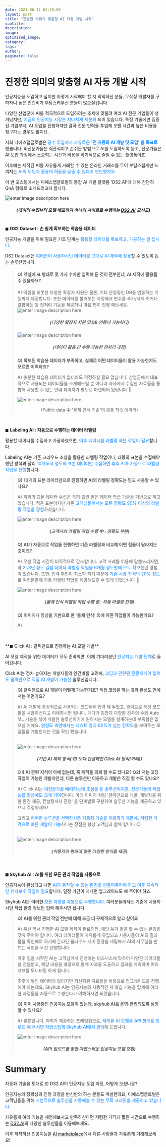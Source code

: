```yaml
---
date: 2021-06-11 02:19:09
layout: post
title: "진정한 의미의 맞춤형 AI 자동 개발 시작"
subtitle:
description:
image:
optimized_image:
category:
tags:
author:
paginate: false
---
```

# 진정한 의미의 맞춤형 AI 자동 개발 시작

인공지능을 도입하고 싶지만 어떻게 시작해야 할 지 막막하신 분들, 무작정 개발자를 구하자니 높은 인건비가 부담스러우신 분들이 많으실겁니다. 

다양한 산업군에 AI를 적극적으로 도입하려는 추세에 맞물려 여러 AI 전문 기업들이 생겨났지만, <font color='#0A84FF'>지금의 인공지능 시장은 지나치게 세분화</font> 되어 있습니다. 특정 기술에만 집중된 기업부터, AI 도입을 진행하지만 결국 전문 인력을 투입해 오랜 시간과 높은 비용을 청구하는 경우도 많지요.

저희 디에스랩글로벌은 <font color='#0A84FF'>공수 투입에서 자유로운 **'전 자동화 AI 개발 및 도입' 을 목표로** </font>했습니다. 비전문가들은 직관적이고 손쉬운 방법으로 AI를 도입하도록 돕고, 전문가들은 AI 도입 과정에서 소요되는 시간과 비용을 획기적으로 줄일 수 있는 플랫폼이죠.

이후에는 제작된 AI를 자유롭게 거래할 수 있는 온라인 거래소를 두어 부담스럽게만 느껴지는 <font color='#0A84FF'>AI의 도입과 활용의 허들을 낮출 수 있다고 판단했지요.</font>

이 번 포스팅에서는 디에스랩글로벌의 통합 AI 개발 플랫폼 'DS2.AI'에 대해 간단히 QnA 형태로 소개드리고자 합니다. 
<br>


![enter image description here](https://ifh.cc/g/s1xAA4.png)
##### <center>(데이터 수집부터 모델 배포까지 하나의 사이클로 수행하는 [DS2.AI](http://ds2.ai/) 모식도)</cetner>
# 

 ◼ **DS2 Dataset : 손 쉽게 확보하는 학습용 데이터**

인공지능 개발을 위해 필요한 기초 단계는 <font color='#0A84FF'>활용할 데이터를 확보하고, 가공하는 일 입니다.</font>

DS2 Dataset은 <font color='#0A84FF'>여러분이 사용하시던 데이터를 그대로 AI 제작에 활용</font>할 수 있도록 돕는 솔루션입니다.
> #### Q) 엑셀에 표 형태로 몇 가지 수치만 입력해 둔 것이 전부인데, AI 제작에 활용될 수 있을까요?
> 
> A) 엑셀을 비롯한 다양한 확장자 지원은 물론, 기타 운영중인 DB를 연동하는 기능까지 제공합니다. 또한 데이터를 불러오는 과정에서 변수를 추가/삭제 하거나 결합하는 등 전처리 기능을 제공하니 마음 편히 진행 해보세요.
![enter image description here](https://ifh.cc/g/QLDmqc.jpg)
>##### <center>(다양한 확장자 지원 및 DB 연동이 가능하다)</cetner>
>
>![enter image description here](https://ifh.cc/g/8LCOH3.jpg)
>#####  <center>(데이터 활용 간 수행 가능한 전처리 과정)</center>
>
> **Q) 확보된 학습용 데이터가 부족하고, 실제로 어떤 데이터들이 활용 가능한지도 모르면 어떡하죠?**
> 
> A) 충분한 학습용 데이터가 없더라도 걱정하실 필요 없습니다. 산업군에서 대표적으로 사용되는 데이터들을 소개해드릴 뿐 아니라 자사에서 수집한 자료들을 통합해 사용할 수 있는 안내 페이지가 별도로 마련되어 있답니다 🙂
> 
> ![enter image description here](https://ifh.cc/g/3txVNa.jpg)
><center>(Public data 中 '물체 인식 기술'의 공용 학습 데이터)</center>

<br>

◼ **Labeling AI : 자동으로 수행하는 데이터 라벨링**

활용할 데이터를 수집하고 가공하였으면, <font color='#0A84FF'>이후 데이터를 라벨링 하는 작업이 필요</font>합니다.

Labeling AI는 기존 크라우드 소싱을 활용한 라벨링 작업이나, 대량의 표본을 수집해야 했던 방식과 달리 <font color='#0A84FF'>10개(ea) 정도의 표본 데이터만 수집하면 추후 AI가 자동으로 라벨링 작업을 진행</font>합니다.

>**Q) 10개의 표본 데이터만으로 진행하면 AI의 라벨링 정확도는 믿고 사용할 수 있나요?** 
>
>A) 저희의 표본 데이터 수집은 특허 출원 받은 데이터 학습 기술을 기반으로 하고 있습니다. 적은 표본이지만 기존 <font color='#0A84FF'>고객님들께서는 모두 정확도 90% 이상의 라벨링 작업을 경험</font>하셨습니다.
>
>![enter image description here](https://ifh.cc/g/Dmw327.jpg)
>##### <center>(고객사의 라벨링 작업 수행 中 : 정확도 부분)</center>
>
>**Q)  AI가 자동으로 작업을 진행하면 기존 라벨링과 비교해 어떤 점들이 달라지는 것이죠?**
>
>A) 우선 작업 시간이 비약적으로 감소합니다. 
>고객 사례를 이용해 말씀드리자면, 약 <font color='#0A84FF'>2~3년 정도 걸릴 데이터 라벨링 작업을 6개월 정도만에 모두 확보</font>했던 경험이 있습니다. 또한, 인력 투입이 최소화 되기 때문에 <font color='#0A84FF'>기존 시장 가격의 20% 정도</font>로 여러분들께 자동 라벨링 작업을 제공해드릴 수 있게 되었습니다 🙂
>
>![enter image description here](https://ifh.cc/g/CLdwzV.jpg)
> ##### <center>(물체 인식 라벨링 작업 수행 중 : 자동 라벨링 진행)</center>
> 
> 
 >**Q) 이미지나 영상을 기반으로 한 '물체 인식' 외에 어떤 작업들이 가능한가요?** 
> 
> A) 

<br>
<br>
**◼ Click AI : 클릭만으로 진행하는 AI 모델 개발**

AI 모델 제작을 위한 데이터가 모두 준비되면, 이제 기다리셨던 <font color='#0A84FF'>인공지능 개발 단계</font>로 들어갑니다. 

Click AI는 점차 높아지는 개발자들의 인건비를 고려해, <font color='#0A84FF'>코딩과 관련된 전문지식이 없어도 클릭만으로 직접 AI 개발이 가능한</font> 솔루션입니다.


> **Q) 클릭만으로 AI 개발이 어떻게 가능한거죠? 직접 코딩을 하는 것과 완성도 면에서는 어떤가요?** 
> 
> A) AI 개발에 통상적으로 사용되는 코드들을 입력 해 두었고, 클릭으로 해당 코드들을 사용하신다고 이해하시면 됩니다. 
> 게다가 굉장히 다양한 경우의 수와 Auto ML 기술을 섞어 개발한 솔루션이기에 원하시는 모델을 설계하는데 부족함은 없으실 거에요. 
> <font color='#0A84FF'>완성도 측면에서는 테스트 결과 80%가 넘는 정확도</font>를 보여주는 모델들을 개발한다는 것을 확인 했습니다.
>
><br>![enter image description here](https://ifh.cc/g/kuKL40.jpg)
>##### <center>(기존 AI 제작 방식(위) 보다 간결해진 Click AI 방식(아래))</center>
>
> **Q1) AI 관련 지식이 아예 없는데, 혹 제작을 의뢰 할 수도 있나요? 
> Q2) 저는 코딩 작업이 가능한 개발자인데, 다른 솔루션만 이용하고 개발은 직접 할 수도 있나요?** 
> 
> A) Click AI는 <font color='#0A84FF'>비전문가를 배려하는데 초점을 둔 솔루션이지만, 전문가들의 작업 능률 향상에도 크게 기여</font>합니다. 
> 아래 이미지 처럼 '클릭만으로 개발, 개발자를 위한 환경 제공, 컨설팅까지 진행' 을 단계별로 구분하여 솔루션 기능을 제공하고 있으니 걱정마세요! 
>
>그리고 <font color='#0A84FF'>어떠한 솔루션을 선택하시든 자동화 기술을 이용하기 때문에, 저렴한 가격으로 빠른 개발이 가능</font>하다는 장점은 항상 고객님과 함께 합니다 😉
>
> <br>![enter image description here](https://ifh.cc/g/75Pt30.jpg)
> ##### <center>(이용자의 편의에 맞춘 다양한 방식을 제공)</center>

<br>

**◼ Skyhub AI : AI를 위한 모든 관리 작업을 자동으로**

인공지능이 완성되고 나면 <font color='#0A84FF'>AI가 동작할 수 있는 환경을 만들어주어야 하고 이후 지속적인 유지보수 작업이 필요</font>합니다. 일정 기간이 지나면 업그레이드도 해 주어야 하죠.

 Skyhub AI는 이러한 <font color='#0A84FF'>모든 과정을 자동으로 수행합니다.</font> 여러분들께서는 기존에 사용하시던 작업 환경 정보만 입력 해주시면 됩니다.
 <br>
> **Q) AI를 위한 관리 작업 전반에 대해 조금 더 구체적으로 알고 싶어요** 
>
>A) 우선 앞서 진행한 AI 모델 제작이 완료되면, 해당 AI가 일을 할 수 있는 환경을 갖춰 주어야 합니다. 
>여러 데이터들이 자유롭게 유입되고 사용자들이 AI의 결과물을 확인해야 하기에 온라인 클라우드 서버 환경을 세팅해서 AI의 사무실을 만드는 작업을 우선 진행합니다. 
>
>이후 일을 시작한 AI는 고객님께서 진행하는 비즈니스에 맞추어 다양한 데이터들을 전달받고, 해당 내용을 바탕으로 통계 자료를 도출하고 결과를 예측하며 여러 지표를 모니터링 하게 됩니다. 
>
>추후에 쌓인 데이터가 많아지면 최신화된 자료들을 바탕으로 업그레이드를 진행해야 하는데요, Skyhub AI는 인공지능의 자동적인 재 학습 기능을 탑제해 이러한 과정들을 자동으로 수행한다고 이해하시면 되겠습니다.
>
>**Q) 이미 사용중인 인공지능 모델이 있는데, skyhub AI로 운영·관리되도록 설정할 수 있나요?** 
>
>A) 물론입니다. 
저희가 제공하는 프레임워크로, <font color='#0A84FF'>제작된 AI 모델을 API 형태로 업로드 해 주시면 자연스럽게 Skyhub AI에서 관리</font>해 드립니다.
>
>![enter image description here](https://ifh.cc/g/j6dShv.png)
>##### <center>(API 업로드를 통한 자연스러운 인공지능 모델 호환)</center>


# Summary

자동화 기술을 토대로 한 DS2.AI의 인공지능 도입 과정, 어떻게 보셨나요?

인공지능의 정확성과 진행 과정을 반신반의 하는 분들도 계실텐데요, 디에스랩글로벌은 고객님들을 위해 <font color='#0A84FF'>시범적으로 솔루션을 가동해볼 수 있는 무료 크레딧을 제공하고 있습니다.</font>

자유롭게 여러 기능을 체험해보시고 만족하신다면 저렴한 가격과 짧은 시간으로 수행하는 [DS2.AI](https://ds2.ai/studio/overview.html)의 다양한 솔루션들을 이용해보세요. 

이후 제작하신 인공지능을 [AI marketplace](https://ds2.ai/aimarket/overview.html)에서 다른 사람들과 자유롭게 거래해보세요! 
#



